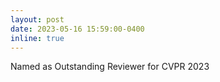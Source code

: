 ```yaml
---
layout: post
date: 2023-05-16 15:59:00-0400
inline: true
---
```


Named as Outstanding Reviewer for CVPR 2023
